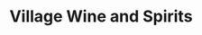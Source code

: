 ---
title: "Village Wine and Spirits"
url: /hot-springs-village/village-wine-and-spirits/
shop: alcohol
---